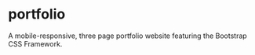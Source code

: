 # portfolio
A mobile-responsive, three page portfolio website featuring the Bootstrap CSS Framework.
